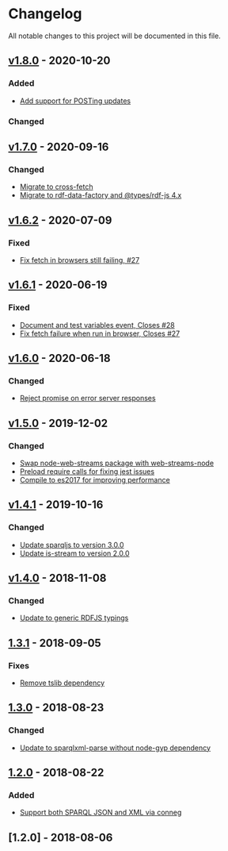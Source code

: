 # Changelog
All notable changes to this project will be documented in this file.

<a name="v1.8.0"></a>
## [v1.8.0](https://github.com/rubensworks/fetch-sparql-endpoint.js/compare/v1.7.0...v1.8.0) - 2020-10-20

### Added
* [Add support for POSTing updates](https://github.com/rubensworks/fetch-sparql-endpoint.js/commit/bd44521158f2cdcc556697f402b62857ba94e997)

### Changed

<a name="v1.7.0"></a>
## [v1.7.0](https://github.com/rubensworks/fetch-sparql-endpoint.js/compare/v1.6.2...v1.7.0) - 2020-09-16

### Changed
* [Migrate to cross-fetch](https://github.com/rubensworks/fetch-sparql-endpoint.js/commit/73420a57911a427c5845125e26cf54e32b4ba36d)
* [Migrate to rdf-data-factory and @types/rdf-js 4.x](https://github.com/rubensworks/fetch-sparql-endpoint.js/commit/b4b1adbee2d959adbdae775f8f0c90eddab23b85)

<a name="v1.6.2"></a>
## [v1.6.2](https://github.com/rubensworks/fetch-sparql-endpoint.js/compare/v1.6.1...v1.6.2) - 2020-07-09

### Fixed
* [Fix fetch in browsers still failing, #27](https://github.com/rubensworks/fetch-sparql-endpoint.js/commit/72e990e9527d28756e4bb18ac10e02e38b73551e)

<a name="v1.6.1"></a>
## [v1.6.1](https://github.com/rubensworks/fetch-sparql-endpoint.js/compare/v1.6.0...v1.6.1) - 2020-06-19

### Fixed
* [Document and test variables event, Closes #28](https://github.com/rubensworks/fetch-sparql-endpoint.js/commit/030fd65a795e2bb3c7d8408702440aced14869b1)
* [Fix fetch failure when run in browser, Closes #27](https://github.com/rubensworks/fetch-sparql-endpoint.js/commit/cdf56c15234d0be515bf060d6397946d28b27232)

<a name="v1.6.0"></a>
## [v1.6.0](https://github.com/rubensworks/fetch-sparql-endpoint.js/compare/v1.5.0...v1.6.0) - 2020-06-18

### Changed
* [Reject promise on error server responses](https://github.com/rubensworks/fetch-sparql-endpoint.js/commit/99a76d221dc2f3dc9a7c9aae7682085fd36d54f3)

<a name="v1.5.0"></a>
## [v1.5.0](https://github.com/rubensworks/fetch-sparql-endpoint.js/compare/v1.4.1...v1.5.0) - 2019-12-02

### Changed
* [Swap node-web-streams package with web-streams-node](https://github.com/rubensworks/fetch-sparql-endpoint.js/commit/2dca4f2f50acc69b823b16ea6144b1d45870471c)
* [Preload require calls for fixing jest issues](https://github.com/rubensworks/fetch-sparql-endpoint.js/commit/ae702c6ed211136f8243a9997a7a14c7ac3cd690)
* [Compile to es2017 for improving performance](https://github.com/rubensworks/fetch-sparql-endpoint.js/commit/ba44979ae8aa14b9e82b75d9de34935285e41909)

<a name="v1.4.1"></a>
## [v1.4.1](https://github.com/rubensworks/fetch-sparql-endpoint.js/compare/v1.3.3...v1.4.1) - 2019-10-16

### Changed
* [Update sparqljs to version 3.0.0](https://github.com/rubensworks/fetch-sparql-endpoint.js/commit/45a77d3f8bc39d3ab1918e3cf2a60e964bf6d0db)
* [Update is-stream to version 2.0.0](https://github.com/rubensworks/fetch-sparql-endpoint.js/commit/048d51c9ab9bd2e9ee5a2902a76e14fd19ddfb0f)

<a name="v1.4.0"></a>
## [v1.4.0](https://github.com/rubensworks/fetch-sparql-endpoint.js/compare/v1.3.3...v1.4.0) - 2018-11-08

### Changed
* [Update to generic RDFJS typings](https://github.com/rubensworks/fetch-sparql-endpoint.js/commit/95256b6cda46a139cb16e1a92bb00bb569d594d9)

<a name="1.3.1"></a>
## [1.3.1](https://github.com/rubensworks/fetch-sparql-endpoint.js/compare/v1.3.0...v1.3.1) - 2018-09-05
### Fixes
- [Remove tslib dependency](https://github.com/rubensworks/fetch-sparql-endpoint.js/commit/b5805407ac842fdf12d148d9794a82b7be4b34b6)

<a name="1.3.0"></a>
## [1.3.0](https://github.com/rubensworks/fetch-sparql-endpoint.js/compare/v1.2.0...v1.3.0) - 2018-08-23
### Changed
- [Update to sparqlxml-parse without node-gyp dependency](https://github.com/rubensworks/fetch-sparql-endpoint.js/commit/aaa75d723adce3f8fd707f41b1578e2c488b8e03)

<a name="1.2.0"></a>
## [1.2.0](https://github.com/rubensworks/fetch-sparql-endpoint.js/compare/v1.1.0...v1.2.0) - 2018-08-22
### Added
- [Support both SPARQL JSON and XML via conneg](https://github.com/rubensworks/fetch-sparql-endpoint.js/commit/d7217939d18fe75948d0e2f6e29f68003f258ce1)

<a name="1.1.0"></a>
## [1.2.0] - 2018-08-06
